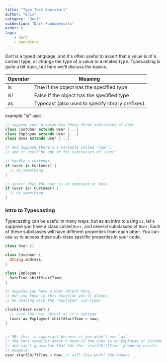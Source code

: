 ```yaml
---
title: "Type Test Operators"
author: "Eric"
category: "Dart"
subSection: "Dart Fundamentals"
order: 8
tags:
    - dart
    - operators
---
```


Dart is a typed language, and it's often useful to assert that a value is of a correct type, or _change_ the type of a value to a related type. Typecasting is quite a bit topic, but here we'll discuss the basics. 

|  Operator |  Meaning |
|---|---|
|is	 | True if the object has the specified type |
|is! | 	False if the object has the specified type |
|as	 | Typecast (also used to specify library prefixes) |

example "is" use:
```dart
// suppose your program has these three subclasses of User
class Customer extends User {...}
class Employee extends User {...}
class Boss extends User {...}

// And suppose there's a variable called 'user',
// and it could be any of the subclasses of 'User' 

// handle a customer
if (user is Customer) {
  // do something
}

// assert that the user is an employee or boss 
if (user is! Customer) {
  // do something
}
```

### Intro to Typecasting

Typecasting can be useful in many ways, but as an intro to using `as`, let's suppose you have a class called `User`, and several subclasses of `User`. Each of these subclasses will have different properties from each other. You can use `as` to access these sub-class specific properties in your code.

```dart
class User {}

class Customer {
  String address;
}

class Employee {
  DateTime shiftStartTime;
}

// suppose you have a User object here,
// but you know in this function you'll always 
// be dealing with the "employee" sub-types

clockIn(User user) {
  // case the user object as it's subtype
  (user as Employee).shiftStartTime = now;
}


// NB: this is important because if you didn't use 'as'
// the Dart compiler doesn't know if the user is an Employee or Customer,
// and can't guarantee that the the `startShiftTime` property exists.
// example:
user.startShiftTime = now; // will this work? who knows! 
``` 